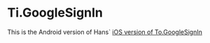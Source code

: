Ti.GoogleSignIn
===============

This is the Android version of Hans` [iOS version of To.GoogleSignIn](https://github.com/hansemannn/ti.googlesignin)	